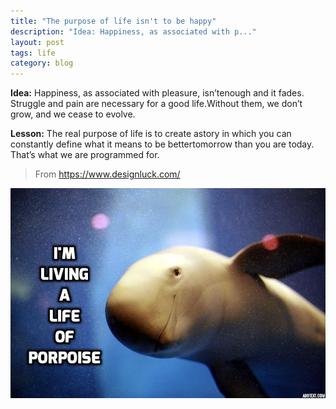 ```yaml
---
title: "The purpose of life isn't to be happy"
description: "Idea: Happiness, as associated with p..."
layout: post
tags: life
category: blog
---
```


**Idea:** Happiness, ​as ​associated ​with ​pleasure, ​isn’t ​enough ​and ​it ​fades. ​Struggle ​and ​pain
are ​necessary ​for ​a ​good ​life. ​Without ​them, ​we ​don’t ​grow, ​and ​we ​cease ​to ​evolve.

**Lesson:** The ​real ​purpose ​of ​life ​is ​to ​create ​a ​story ​in ​which ​you ​can ​constantly ​define ​what
it ​means ​to ​be ​better ​tomorrow ​than ​you ​are ​today. ​That’s ​what ​we ​are ​programmed ​for.

> From https://www.designluck.com/

![A life of purpose](/assets/posts/2017-11-23-the-purpose-of-life-isnt-to-be-happy/porpoise.jpg)